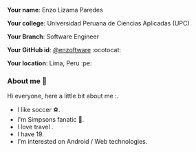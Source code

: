 
**Your name**: Enzo Lizama Paredes

**Your college**: Universidad Peruana de Ciencias Aplicadas (UPC)

**Your Branch**: Software Engineer 

**Your GitHub id**: [@enzoftware](https://github.com/enzoftware) :ocotocat:

**Your location**: Lima, Peru :pe:

### About me :boy:

Hi everyone, here a little bit about me :.
- I like soccer :soccer:.
- I'm Simpsons fanatic :yellow_heart:.
- I love travel .
- I have 19.
- I'm interested on Android / Web technologies.